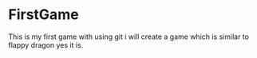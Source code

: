 # FirstGame
This is my first game with using git
i will create a game which is similar to flappy dragon
yes it is.

